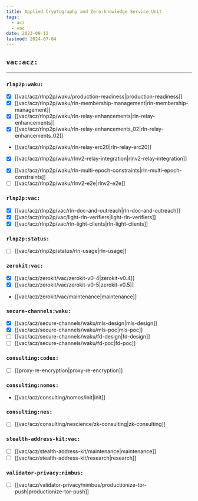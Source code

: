 ```yaml
---
title: Applied Cryptography and Zero-knowledge Service Unit
tags:
  - acz
  - vac
date: 2023-09-12
lastmod: 2024-07-04
---
```


## `vac:acz:`
---

### `rlnp2p:waku:`
* [x] [[vac/acz/rlnp2p/waku/production-readiness|production-readiness]]
* [x] [[vac/acz/rlnp2p/waku/rln-membership-management|rln-membership-management]]
* [x] [[vac/acz/rlnp2p/waku/rln-relay-enhancements|rln-relay-enhancements]]
* [x] [[vac/acz/rlnp2p/waku/rln-relay-enhancements_02|rln-relay-enhancements_02]]
* [[vac/acz/rlnp2p/waku/rln-relay-erc20|rln-relay-erc20]]
- [x] [[vac/acz/rlnp2p/waku/rlnv2-relay-integration|rlnv2-relay-integration]]
* [x] [[vac/acz/rlnp2p/waku/rln-multi-epoch-constraints|rln-multi-epoch-constraints]]
* [ ] [[vac/acz/rlnp2p/waku/rlnv2-e2e|rlnv2-e2e]]

### `rlnp2p:vac:`
* [x] [[vac/acz/rlnp2p/vac/rln-doc-and-outreach|rln-doc-and-outreach]]
* [x] [[vac/acz/rlnp2p/vac/light-rln-verifiers|light-rln-verifiers]]
* [x] [[vac/acz/rlnp2p/vac/rln-light-clients|rln-light-clients]]

### `rlnp2p:status:`
* [ ] [[vac/acz/rlnp2p/status/rln-usage|rln-usage]]

### `zerokit:vac:`
* [x] [[vac/acz/zerokit/vac/zerokit-v0-4|zerokit-v0.4]]
* [x] [[vac/acz/zerokit/vac/zerokit-v0-5|zerokit-v0.5]]
* [[vac/acz/zerokit/vac/maintenance|maintenance]]

### `secure-channels:waku:`
* [x] [[vac/acz/secure-channels/waku/mls-design|mls-design]]
* [x] [[vac/acz/secure-channels/waku/mls-poc|mls-poc]]
* [ ] [[vac/acz/secure-channels/waku/fd-design|fd-design]]
* [ ] [[vac/acz/secure-channels/waku/fd-poc|fd-poc]]

### `consulting:codex:`
* [ ] [[proxy-re-encryption|proxy-re-encryption]]

### `consulting:nomos:`
* [[vac/acz/consulting/nomos/init|init]]

### `consulting:nes:`
* [ ] [[vac/acz/consulting/nescience/zk-consulting|zk-consulting]]

### `stealth-address-kit:vac:` 
* [ ] [[vac/acz/stealth-address-kit/maintenance|maintenance]]
* [ ] [[vac/acz/stealth-address-kit/research|research]]

### `validator-privacy:nimbus:`
- [ ] [[vac/acz/validator-privacy/nimbus/productionize-tor-push|productionize-tor-push]] 